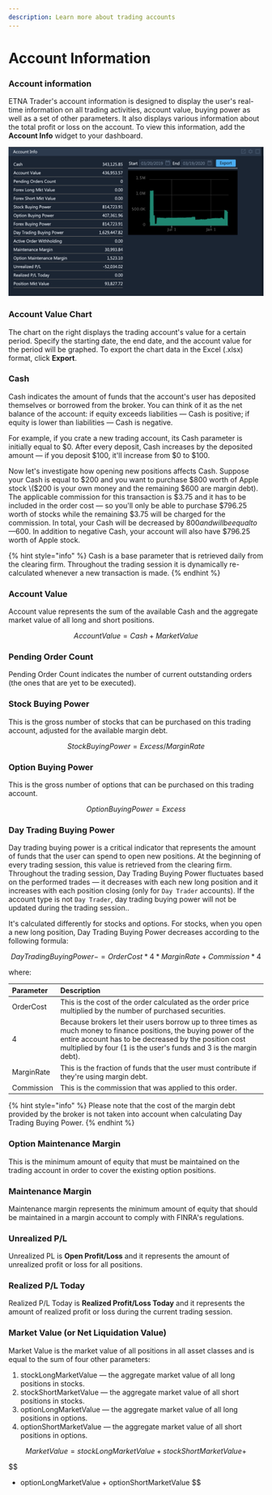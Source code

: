 ```yaml
---
description: Learn more about trading accounts
---
```


# Account Information

### Account information

ETNA Trader's account information is designed to display the user's real-time information on all trading activities, account value, buying power as well as a set of other parameters. It also displays various information about the total profit or loss on the account. To view this information, add the **Account Info** widget to your dashboard.

![](../../../.gitbook/assets/screenshot-2020-03-19-at-16.48.06.png)

### Account Value Chart

The chart on the right displays the trading account's value for a certain period. Specify the starting date, the end date, and the account value for the period will be graphed. To export the chart data in the Excel \(.xlsx\) format, click **Export**.

### Cash

Cash indicates the amount of funds that the account's user has deposited themselves or borrowed from the broker. You can think of it as the net balance of the account: if equity exceeds liabilities — Cash is positive; if equity is lower than liabilities — Cash is negative.

For example, if you crate a new trading account, its Cash parameter is initially equal to $0. After every deposit, Cash increases by the deposited amount — if you deposit $100, it'll increase from $0 to $100.

Now let's investigate how opening new positions affects Cash. Suppose your Cash is equal to $200 and you want to purchase $800 worth of Apple stock \($200 is your own money and the remaining $600 are margin debt\). The applicable commission for this transaction is $3.75 and it has to be included in the order cost — so you'll only be able to purchase $796.25 worth of stocks while the remaining $3.75 will be charged for the commission. In total, your Cash will be decreased by $800 and will be equal to —$600. In addition to negative Cash, your account will also have $796.25 worth of Apple stock.

{% hint style="info" %}
Cash is a base parameter that is retrieved daily from the clearing firm. Throughout the trading session it is dynamically re-calculated whenever a new transaction is made.
{% endhint %}

### Account Value

Account value represents the sum of the available Cash and the aggregate market value of all long and short positions.

$$
AccountValue = Cash + Market Value
$$

### Pending Order Count

Pending Order Count indicates the number of current outstanding orders \(the ones that are yet to be executed\).

### Stock Buying Power

This is the gross number of stocks that can be purchased on this trading account, adjusted for the available margin debt.

$$
StockBuyingPower = Excess / MarginRate
$$

### Option Buying Power

This is the gross number of options that can be purchased on this trading account.

$$
OptionBuyingPower = Excess
$$

### Day Trading Buying Power

Day trading buying power is a critical indicator that represents the amount of funds that the user can spend to open new positions. At the beginning of every trading session, this value is retrieved from the clearing firm. Throughout the trading session, Day Trading Buying Power fluctuates based on the performed trades — it decreases with each new long position and it increases with each position closing \(only for `Day Trader` accounts\). If the account type is not `Day Trader`,  day trading buying power will not be updated during the trading session..

It's calculated differently for stocks and options. For stocks, when you open a new long position, Day Trading Buying Power decreases according to the following formula:

$$
DayTradingBuyingPower -=  OrderCost * 4 * MarginRate + Commission * 4
$$

where:

| Parameter | Description |
| :--- | :--- |
| OrderCost | This is the cost of the order calculated as the order price multiplied by the number of purchased securities. |
| 4 | Because brokers let their users borrow up to three times as much money to finance positions, the buying power of the entire account has to be decreased by the position cost multiplied by four \(1 is the user's funds and 3 is the margin debt\). |
| MarginRate | This is the fraction of funds that the user must contribute if they're using margin debt. |
| Commission | This is the commission that was applied to this order. |

{% hint style="info" %}
Please note that the cost of the margin debt provided by the broker is not taken into account when calculating Day Trading Buying Power.
{% endhint %}

### Option Maintenance Margin

This is the minimum amount of equity that must be maintained on the trading account in order to cover the existing option positions.

### Maintenance Margin

Maintenance margin represents the minimum amount of equity that should be maintained in a margin account to comply with FINRA's regulations.

### Unrealized P/L

Unrealized PL is **Open Profit/Loss** and it represents the amount of unrealized profit or loss for all positions.

### Realized P/L Today

Realized P/L Today is **Realized Profit/Loss Today** and it represents the amount of realized profit or loss during the current trading session.

### Market Value \(or Net Liquidation Value\)

Market Value is the market value of all positions in all asset classes and is equal to the sum of four other parameters:

1. stockLongMarketValue — the aggregate market value of all long positions in stocks.
2. stockShortMarketValue — the aggregate market value of all short positions in stocks.
3. optionLongMarketValue — the aggregate market value of all long positions in options.
4. optionShortMarketValue — the aggregate market value of all short positions in options.

$$
MarketValue = stockLongMarketValue + stockShortMarketValue +
$$

$$
+ optionLongMarketValue + optionShortMarketValue
$$



